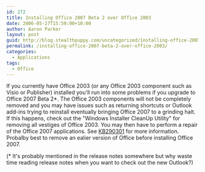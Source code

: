 ```yaml
---
id: 272
title: Installing Office 2007 Beta 2 over Office 2003
date: 2006-05-27T15:59:00+10:00
author: Aaron Parker
layout: post
guid: http://blog.stealthpuppy.com/uncategorized/installing-office-2007-beta-2-over-office-2003
permalink: /installing-office-2007-beta-2-over-office-2003/
categories:
  - Applications
tags:
  - Office
---
```

If you currently have Office 2003 (or any Office 2003 component such as Visio or Publisher) installed you'll run into some problems if you upgrade to Office 2007 Beta 2*. The Office 2003 components will not be completely removed and you may have issues such as returning shortcuts or Outlook add-ins trying to reinstall eventually bringing Office 2007 to a grinding halt. If this happens, check out the "Windows Installer CleanUp Utility" for removing all vestiges of Office 2003. You may then have to perform a repair of the Office 2007 applications. See [KB290301](http://support.microsoft.com/default.aspx?kbid=290301) for more information. Probalby best to remove an ealier version of Office before installing Office 2007.

(* It's probably mentioned in the release notes somewhere but why waste time reading release notes when you want to check out the new Outlook?)